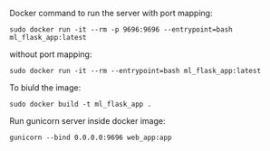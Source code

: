 Docker command to run the server with port mapping:

`sudo docker run -it --rm -p 9696:9696 --entrypoint=bash ml_flask_app:latest`

without port mapping:

`sudo docker run -it --rm --entrypoint=bash ml_flask_app:latest`

To biuld the image:

`sudo docker build -t ml_flask_app .`

Run gunicorn server inside docker image:

`gunicorn --bind 0.0.0.0:9696 web_app:app`